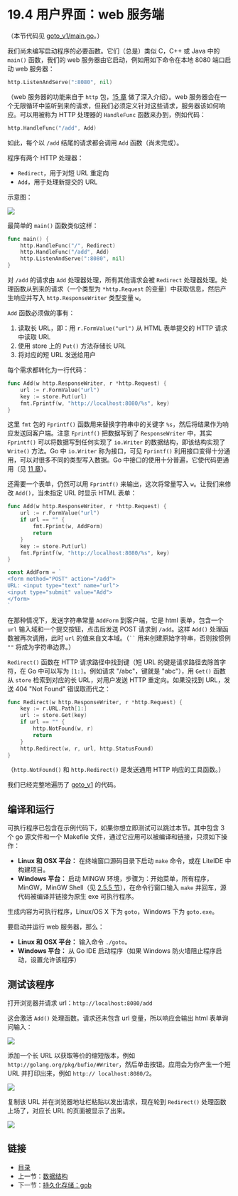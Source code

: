 # 19.4 用户界面：web 服务端

（本节代码见 [goto\_v1/main.go](examples/chapter\_19/goto\_v1/main.go)。）

我们尚未编写启动程序的必要函数。它们（总是）类似 C，C++ 或 Java 中的 `main()` 函数，我们的 web 服务器由它启动，例如用如下命令在本地 8080 端口启动 web 服务器：

```go
http.ListenAndServe(":8080", nil)
```

（web 服务器的功能来自于 `http` 包，[15 章](15.0.md) 做了深入介绍）。web 服务器会在一个无限循环中监听到来的请求，但我们必须定义针对这些请求，服务器该如何响应。可以用被称为 HTTP 处理器的 `HandleFunc` 函数来办到，例如代码：

```go
http.HandleFunc("/add", Add)
```

如此，每个以 `/add` 结尾的请求都会调用 `Add` 函数（尚未完成）。

程序有两个 HTTP 处理器：

* `Redirect`，用于对短 URL 重定向
* `Add`，用于处理新提交的 URL

示意图：

![](images/19.4\_fig19.1.jpg)

最简单的 `main()` 函数类似这样：

```go
func main() {
	http.HandleFunc("/", Redirect)
	http.HandleFunc("/add", Add)
	http.ListenAndServe(":8080", nil)
}
```

对 `/add` 的请求由 `Add` 处理器处理，所有其他请求会被 `Redirect` 处理器处理。处理函数从到来的请求（一个类型为 `*http.Request` 的变量）中获取信息，然后产生响应并写入 `http.ResponseWriter` 类型变量 `w`。

`Add` 函数必须做的事有：

1. 读取长 URL，即：用 `r.FormValue("url")` 从 HTML 表单提交的 HTTP 请求中读取 URL
2. 使用 store 上的 `Put()` 方法存储长 URL
3. 将对应的短 URL 发送给用户

每个需求都转化为一行代码：

```go
func Add(w http.ResponseWriter, r *http.Request) {
	url := r.FormValue("url")
	key := store.Put(url)
	fmt.Fprintf(w, "http://localhost:8080/%s", key)
}
```

这里 `fmt` 包的 `Fprintf()` 函数用来替换字符串中的关键字 `%s`，然后将结果作为响应发送回客户端。注意 `Fprintf()` 把数据写到了 `ResponseWriter` 中，其实 `Fprintf()` 可以将数据写到任何实现了 `io.Writer` 的数据结构，即该结构实现了 `Write()` 方法。Go 中 `io.Writer` 称为接口，可见 `Fprintf()` 利用接口变得十分通用，可以对很多不同的类型写入数据。Go 中接口的使用十分普遍，它使代码更通用（见 [11 章](11.0.md)）。

还需要一个表单，仍然可以用 `Fprintf()` 来输出，这次将常量写入 `w`。让我们来修改 `Add()`，当未指定 URL 时显示 HTML 表单：

```go
func Add(w http.ResponseWriter, r *http.Request) {
	url := r.FormValue("url")
	if url == "" {
		fmt.Fprint(w, AddForm)
		return
	}
	key := store.Put(url)
	fmt.Fprintf(w, "http://localhost:8080/%s", key)
}

const AddForm = `
<form method="POST" action="/add">
URL: <input type="text" name="url">
<input type="submit" value="Add">
</form>
`
```

在那种情况下，发送字符串常量 `AddForm` 到客户端，它是 html 表单，包含一个 `url` 输入域和一个提交按钮，点击后发送 POST 请求到 `/add`。这样 `Add()` 处理函数被再次调用，此时 `url` 的值来自文本域。（` `` ` 用来创建原始字符串，否则按惯例 `""` 将成为字符串边界。）

`Redirect()` 函数在 HTTP 请求路径中找到键（短 URL 的键是请求路径去除首字符，在 Go 中可以写为 `[1:]`。例如请求 "/abc"，键就是 "abc"），用 `Get()` 函数从 `store` 检索到对应的长 URL，对用户发送 HTTP 重定向。如果没找到 URL，发送 404 "Not Found" 错误取而代之：

```go
func Redirect(w http.ResponseWriter, r *http.Request) {
	key := r.URL.Path[1:]
	url := store.Get(key)
	if url == "" {
		http.NotFound(w, r)
		return
	}
	http.Redirect(w, r, url, http.StatusFound)
}
```

（`http.NotFound()` 和 `http.Redirect()` 是发送通用 HTTP 响应的工具函数。）

我们已经完整地遍历了 [goto\_v1](examples/chapter\_19/goto\_v1/) 的代码。

## 编译和运行

可执行程序已包含在示例代码下，如果你想立即测试可以跳过本节。其中包含 3 个 go 源文件和一个 Makefile 文件，通过它应用可以被编译和链接，只须如下操作：

* **Linux 和 OSX 平台：** 在终端窗口源码目录下启动 `make` 命令，或在 LiteIDE 中构建项目。
* **Windows 平台：** 启动 MINGW 环境，步骤为：开始菜单，所有程序，MinGW，MinGW Shell（见 [2.5.5 节](02.5.md)），在命令行窗口输入 `make` 并回车，源代码被编译并链接为原生 exe 可执行程序。

生成内容为可执行程序，Linux/OS X 下为 `goto`，Windows 下为 `goto.exe`。

要启动并运行 web 服务器，那么：

* **Linux 和 OSX 平台：** 输入命令 `./goto`。
* **Windows 平台：** 从 Go IDE 启动程序（如果 Windows 防火墙阻止程序启动，设置允许该程序）

## 测试该程序

打开浏览器并请求 url：`http://localhost:8080/add`

这会激活 `Add()` 处理函数。请求还未包含 url 变量，所以响应会输出 html 表单询问输入：

![](images/19.4\_fig19.2.png)

添加一个长 URL 以获取等价的缩短版本，例如 `http://golang.org/pkg/bufio/#Writer`，然后单击按钮。应用会为你产生一个短 URL 并打印出来，例如 `http:// localhost:8080/2`。

![](images/19.4\_fig19.3.jpg)

复制该 URL 并在浏览器地址栏粘贴以发出请求，现在轮到 `Redirect()` 处理函数上场了，对应长 URL 的页面被显示了出来。

![](images/19.4\_fig19.4.jpg)

## 链接

* [目录](directory.md)
* 上一节：[数据结构](19.3.md)
* 下一节：[持久化存储：gob](19.5.md)
